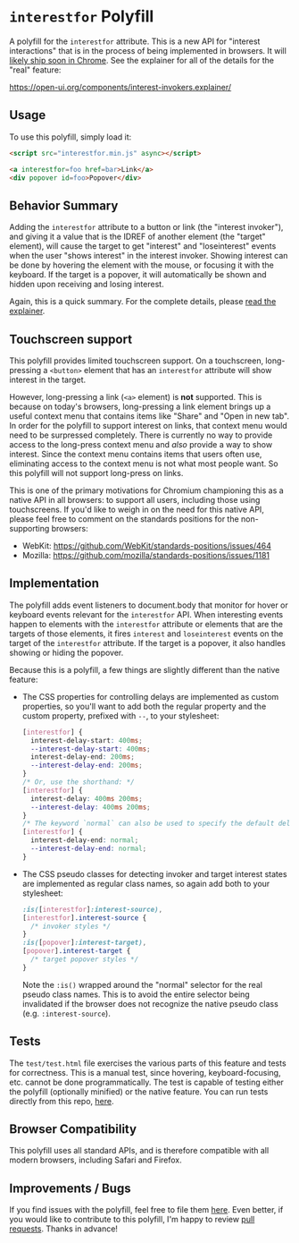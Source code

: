 # `interestfor` Polyfill

A polyfill for the `interestfor` attribute. This is a new API for "interest
interactions" that is in the process of being implemented in browsers. It will
[likely ship soon in
Chrome](https://groups.google.com/a/chromium.org/g/blink-dev/c/bX1G_yDt6W4?e=48417069).
See the explainer for all of the details for the "real" feature:

  https://open-ui.org/components/interest-invokers.explainer/

## Usage
To use this polyfill, simply load it:

```html
<script src="interestfor.min.js" async></script>

<a interestfor=foo href=bar>Link</a>
<div popover id=foo>Popover</div>
```

## Behavior Summary

Adding the `interestfor` attribute to a button or link (the "interest
invoker"), and giving it a value that is the IDREF of another element (the
"target" element), will cause the target to get "interest" and "loseinterest"
events when the user "shows interest" in the interest invoker. Showing interest
can be done by hovering the element with the mouse, or focusing it with the
keyboard. If the target is a popover, it will automatically be shown and hidden
upon receiving and losing interest.

Again, this is a quick summary. For the complete details, please [read the
explainer](https://open-ui.org/components/interest-invokers.explainer).

## Touchscreen support

This polyfill provides limited touchscreen support. On a touchscreen,
long-pressing a `<button>` element that has an `interestfor` attribute will show
interest in the target.

However, long-pressing a link (`<a>` element) is **not** supported. This is
because on today's browsers, long-pressing a link element brings up a useful
context menu that contains items like "Share" and "Open in new tab". In order
for the polyfill to support interest on links, that context menu would need to
be surpressed completely. There is currently no way to provide access to the
long-press context menu and *also* provide a way to show interest. Since the
context menu contains items that users often use, eliminating access to the
context menu is not what most people want. So this polyfill will not support
long-press on links.

This is one of the primary motivations for Chromium championing this as a
native API in all browsers: to support all users, including those using
touchscreens. If you'd like to weigh in on the need for this native API,
please feel free to comment on the standards positions for the non-supporting
browsers:

- WebKit: https://github.com/WebKit/standards-positions/issues/464
- Mozilla: https://github.com/mozilla/standards-positions/issues/1181


## Implementation
The polyfill adds event listeners to document.body that monitor for hover
or keyboard events relevant for the `interestfor` API. When interesting
events happen to elements with the `interestfor` attribute or elements that
are the targets of those elements, it fires `interest` and `loseinterest`
events on the target of the `interestfor` attribute. If the
target is a popover, it also handles showing or hiding the popover.

Because this is a polyfill, a few things are slightly different than the
native feature:

- The CSS properties for controlling delays are implemented as custom
  properties, so you'll want to add both the regular property and the custom
  property, prefixed with `--`, to your stylesheet:

  ```css
  [interestfor] {
    interest-delay-start: 400ms;
    --interest-delay-start: 400ms;
    interest-delay-end: 200ms;
    --interest-delay-end: 200ms;
  }
  /* Or, use the shorthand: */
  [interestfor] {
    interest-delay: 400ms 200ms;
    --interest-delay: 400ms 200ms;
  }
  /* The keyword `normal` can also be used to specify the default delay: */
  [interestfor] {
    interest-delay-end: normal;
    --interest-delay-end: normal;
  }
  ```

- The CSS pseudo classes for detecting invoker and target interest states are
  implemented as regular class names, so again add both to your stylesheet:

  ```css
  :is([interestfor]:interest-source),
  [interestfor].interest-source {
    /* invoker styles */
  }
  :is([popover]:interest-target),
  [popover].interest-target {
    /* target popover styles */
  }
  ```

  Note the `:is()` wrapped around the "normal" selector for the real pseudo
  class names. This is to avoid the entire selector being invalidated if the
  browser does not recognize the native pseudo class (e.g. `:interest-source`).


## Tests

The `test/test.html` file exercises the various parts of this feature and tests
for correctness. This is a manual test, since hovering, keyboard-focusing, etc.
cannot be done programmatically. The test is capable of testing either the
polyfill (optionally minified) or the native feature. You can run tests directly
from this repo,
[here](https://mfreed7.github.io/interestfor/test/test.html).

## Browser Compatibility

This polyfill uses all standard APIs, and is therefore compatible with all
modern browsers, including Safari and Firefox.

## Improvements / Bugs

If you find issues with the polyfill, feel free to file them [here](https://github.com/mfreed7/interestfor/issues).
Even better, if you would like to contribute to this polyfill, I'm happy to review [pull requests](https://github.com/mfreed7/interestfor/pulls).
Thanks in advance!
